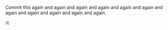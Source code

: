 Commit this again and again and again and again and again and again and again and again and again and again and again.

/c

